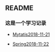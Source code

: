 ## README

### 这是一个学习记录

* [Mytatis2018-11-21](Mytatis2018-11-21.md)

* [Spring2018-11-22](Spring2018-11-22.md)




